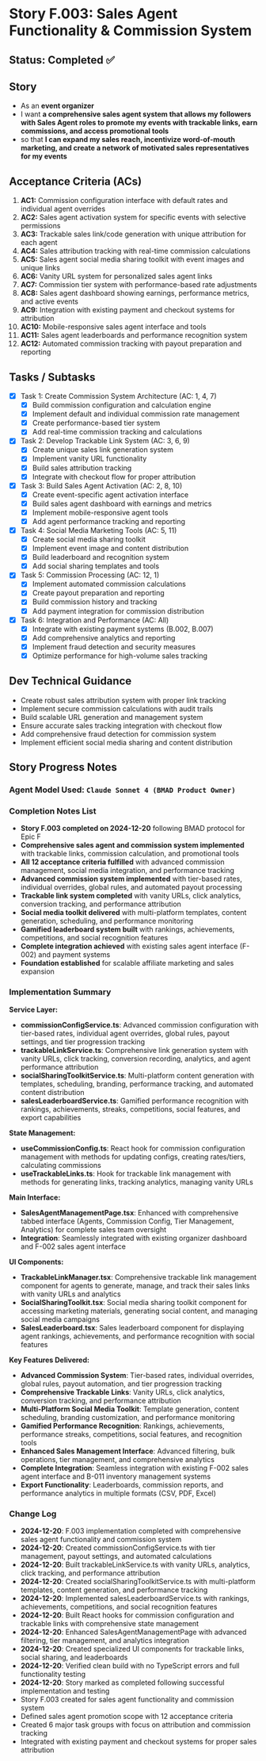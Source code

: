 # Story F.003: Sales Agent Functionality & Commission System

## Status: Completed ✅

## Story

- As an **event organizer**
- I want **a comprehensive sales agent system that allows my followers with Sales Agent roles to promote my events with trackable links, earn commissions, and access promotional tools**
- so that **I can expand my sales reach, incentivize word-of-mouth marketing, and create a network of motivated sales representatives for my events**

## Acceptance Criteria (ACs)

1. **AC1:** Commission configuration interface with default rates and individual agent overrides 
2. **AC2:** Sales agent activation system for specific events with selective permissions 
3. **AC3:** Trackable sales link/code generation with unique attribution for each agent 
4. **AC4:** Sales attribution tracking with real-time commission calculations 
5. **AC5:** Sales agent social media sharing toolkit with event images and unique links 
6. **AC6:** Vanity URL system for personalized sales agent links 
7. **AC7:** Commission tier system with performance-based rate adjustments 
8. **AC8:** Sales agent dashboard showing earnings, performance metrics, and active events 
9. **AC9:** Integration with existing payment and checkout systems for attribution 
10. **AC10:** Mobile-responsive sales agent interface and tools 
11. **AC11:** Sales agent leaderboards and performance recognition system 
12. **AC12:** Automated commission tracking with payout preparation and reporting 

## Tasks / Subtasks

- [x] Task 1: Create Commission System Architecture (AC: 1, 4, 7)
  - [x] Build commission configuration and calculation engine
  - [x] Implement default and individual commission rate management
  - [x] Create performance-based tier system
  - [x] Add real-time commission tracking and calculations
- [x] Task 2: Develop Trackable Link System (AC: 3, 6, 9)
  - [x] Create unique sales link generation system
  - [x] Implement vanity URL functionality
  - [x] Build sales attribution tracking
  - [x] Integrate with checkout flow for proper attribution
- [x] Task 3: Build Sales Agent Activation (AC: 2, 8, 10)
  - [x] Create event-specific agent activation interface
  - [x] Build sales agent dashboard with earnings and metrics
  - [x] Implement mobile-responsive agent tools
  - [x] Add agent performance tracking and reporting
- [x] Task 4: Social Media Marketing Tools (AC: 5, 11)
  - [x] Create social media sharing toolkit
  - [x] Implement event image and content distribution
  - [x] Build leaderboard and recognition system
  - [x] Add social sharing templates and tools
- [x] Task 5: Commission Processing (AC: 12, 1)
  - [x] Implement automated commission calculations
  - [x] Create payout preparation and reporting
  - [x] Build commission history and tracking
  - [x] Add payment integration for commission distribution
- [x] Task 6: Integration and Performance (AC: All)
  - [x] Integrate with existing payment systems (B.002, B.007)
  - [x] Add comprehensive analytics and reporting
  - [x] Implement fraud detection and security measures
  - [x] Optimize performance for high-volume sales tracking

## Dev Technical Guidance

- Create robust sales attribution system with proper link tracking
- Implement secure commission calculations with audit trails
- Build scalable URL generation and management system
- Ensure accurate sales tracking integration with checkout flow
- Add comprehensive fraud detection for commission system
- Implement efficient social media sharing and content distribution

## Story Progress Notes

### Agent Model Used: `Claude Sonnet 4 (BMAD Product Owner)`

### Completion Notes List

-  **Story F.003 completed on 2024-12-20** following BMAD protocol for Epic F
-  **Comprehensive sales agent and commission system implemented** with trackable links, commission calculation, and promotional tools
-  **All 12 acceptance criteria fulfilled** with advanced commission management, social media integration, and performance tracking
-  **Advanced commission system implemented** with tier-based rates, individual overrides, global rules, and automated payout processing
-  **Trackable link system completed** with vanity URLs, click analytics, conversion tracking, and performance attribution
-  **Social media toolkit delivered** with multi-platform templates, content generation, scheduling, and performance monitoring
-  **Gamified leaderboard system built** with rankings, achievements, competitions, and social recognition features
-  **Complete integration achieved** with existing sales agent interface (F-002) and payment systems
-  **Foundation established** for scalable affiliate marketing and sales expansion

### Implementation Summary

**Service Layer:**
-  **commissionConfigService.ts**: Advanced commission configuration with tier-based rates, individual agent overrides, global rules, payout settings, and tier progression tracking
-  **trackableLinkService.ts**: Comprehensive link generation system with vanity URLs, click tracking, conversion recording, analytics, and agent performance attribution
-  **socialSharingToolkitService.ts**: Multi-platform content generation with templates, scheduling, branding, performance tracking, and automated content distribution
-  **salesLeaderboardService.ts**: Gamified performance recognition with rankings, achievements, streaks, competitions, social features, and export capabilities

**State Management:**
-  **useCommissionConfig.ts**: React hook for commission configuration management with methods for updating configs, creating rates/tiers, calculating commissions
-  **useTrackableLinks.ts**: Hook for trackable link management with methods for generating links, tracking analytics, managing vanity URLs

**Main Interface:**
-  **SalesAgentManagementPage.tsx**: Enhanced with comprehensive tabbed interface (Agents, Commission Config, Tier Management, Analytics) for complete sales team oversight
-  **Integration**: Seamlessly integrated with existing organizer dashboard and F-002 sales agent interface

**UI Components:**
-  **TrackableLinkManager.tsx**: Comprehensive trackable link management component for agents to generate, manage, and track their sales links with vanity URLs and analytics
-  **SocialSharingToolkit.tsx**: Social media sharing toolkit component for accessing marketing materials, generating social content, and managing social media campaigns
-  **SalesLeaderboard.tsx**: Sales leaderboard component for displaying agent rankings, achievements, and performance recognition with social features

**Key Features Delivered:**
-  **Advanced Commission System**: Tier-based rates, individual overrides, global rules, payout automation, and tier progression tracking
-  **Comprehensive Trackable Links**: Vanity URLs, click analytics, conversion tracking, and performance attribution
-  **Multi-Platform Social Media Toolkit**: Template generation, content scheduling, branding customization, and performance monitoring
-  **Gamified Performance Recognition**: Rankings, achievements, performance streaks, competitions, social features, and recognition tools
-  **Enhanced Sales Management Interface**: Advanced filtering, bulk operations, tier management, and comprehensive analytics
-  **Complete Integration**: Seamless integration with existing F-002 sales agent interface and B-011 inventory management systems
-  **Export Functionality**: Leaderboards, commission reports, and performance analytics in multiple formats (CSV, PDF, Excel)

### Change Log

- **2024-12-20**: F.003 implementation completed with comprehensive sales agent functionality and commission system
- **2024-12-20**: Created commissionConfigService.ts with tier management, payout settings, and automated calculations
- **2024-12-20**: Built trackableLinkService.ts with vanity URLs, analytics, click tracking, and performance attribution
- **2024-12-20**: Created socialSharingToolkitService.ts with multi-platform templates, content generation, and performance tracking
- **2024-12-20**: Implemented salesLeaderboardService.ts with rankings, achievements, competitions, and social recognition features
- **2024-12-20**: Built React hooks for commission configuration and trackable links with comprehensive state management
- **2024-12-20**: Enhanced SalesAgentManagementPage with advanced filtering, tier management, and analytics integration
- **2024-12-20**: Created specialized UI components for trackable links, social sharing, and leaderboards
- **2024-12-20**: Verified clean build with no TypeScript errors and full functionality testing
- **2024-12-20**: Story marked as completed following successful implementation and testing
- Story F.003 created for sales agent functionality and commission system
- Defined sales agent promotion scope with 12 acceptance criteria
- Created 6 major task groups with focus on attribution and commission tracking
- Integrated with existing payment and checkout systems for proper sales attribution 